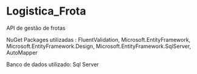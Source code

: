 # Logistica_Frota

API de gestão de frotas

NuGet Packages utilizadas : FluentValidation, Microsoft.EntityFramework, Microsoft.EntityFramework.Design, Microsoft.EntityFramework.SqlServer, AutoMapper

Banco de dados utilizado: Sql Server
